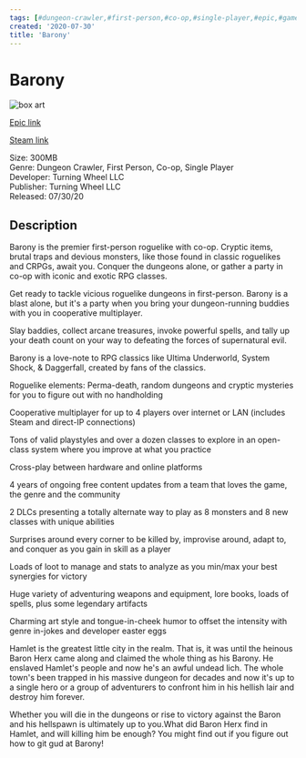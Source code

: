 ```yaml
---
tags: [#dungeon-crawler,#first-person,#co-op,#single-player,#epic,#game,#owned,#pc]
created: '2020-07-30'
title: 'Barony'
---
```

# Barony

![box art](https://cdn1.epicgames.com/b79cdb6e07ea4ce9a82c00a0fb079ca5/offer/EGS_Barony_TurningWheelLLC_S9-1920x1080-fa3c1c6ffdf682cd7c9c073d11264805.jpg?h=270&amp;resize=1&amp;w=480)

[Epic link](https://www.epicgames.com/store/en-US/p/barony)

[Steam link](https://store.steampowered.com/app/371970/Barony/?snr=1_7_7_151_150_1)

Size: 300MB  
Genre: Dungeon Crawler, First Person, Co-op, Single Player  
Developer: Turning Wheel LLC  
Publisher: Turning Wheel LLC  
Released: 07/30/20  

## Description

Barony is the premier first-person roguelike with co-op. Cryptic items, brutal traps and devious monsters, like those found in classic roguelikes and CRPGs, await you. Conquer the dungeons alone, or gather a party in co-op with iconic and exotic RPG classes.

Get ready to tackle vicious roguelike dungeons in first-person. Barony is a blast alone, but it's a party when you bring your dungeon-running buddies with you in cooperative multiplayer.

Slay baddies, collect arcane treasures, invoke powerful spells, and tally up your death count on your way to defeating the forces of supernatural evil.

Barony is a love-note to RPG classics like Ultima Underworld, System Shock, &amp; Daggerfall, created by fans of the classics.

Roguelike elements: Perma-death, random dungeons and cryptic mysteries for you to figure out with no handholding

Cooperative multiplayer for up to 4 players over internet or LAN (includes Steam and direct-IP connections)

Tons of valid playstyles and over a dozen classes to explore in an open-class system where you improve at what you practice

Cross-play between hardware and online platforms

4 years of ongoing free content updates from a team that loves the game, the genre and the community

2 DLCs presenting a totally alternate way to play as 8 monsters and 8 new classes with unique abilities

Surprises around every corner to be killed by, improvise around, adapt to, and conquer as you gain in skill as a player

Loads of loot to manage and stats to analyze as you min/max your best synergies for victory

Huge variety of adventuring weapons and equipment, lore books, loads of spells, plus some legendary artifacts

Charming art style and tongue-in-cheek humor to offset the intensity with genre in-jokes and developer easter eggs

Hamlet is the greatest little city in the realm. That is, it was until the heinous Baron Herx came along and claimed the whole thing as his Barony. He enslaved Hamlet's people and now he's an awful undead lich. The whole town's been trapped in his massive dungeon for decades and now it's up to a single hero or a group of adventurers to confront him in his hellish lair and destroy him forever.

Whether you will die in the dungeons or rise to victory against the Baron and his hellspawn is ultimately up to you.What did Baron Herx find in Hamlet, and will killing him be enough? You might find out if you figure out how to git gud at Barony!
